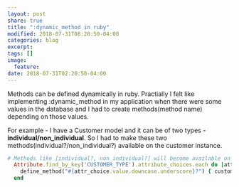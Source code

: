 ```yaml
---
layout: post
share: true
title: ":dynamic_method in ruby"
modified: 2018-07-31T08:20:50-04:00
categories: blog
excerpt:
tags: []
image:
  feature:
date: 2018-07-31T02:20:50-04:00
---
```

Methods can be defined dynamically in ruby.
Practially I felt like implementing :dynamic_method in my application when there were some values in the database and I had to create methods(method name) depending on those values.

For example - I have a Customer model and it can be of two types - **individual/non_individual**.
So I had to make these two methods(individual?/non_individual?) available on the customer instance.

```ruby
# Methods like [individual?, non_individual?] will become available on any customer instance.
  Attribute.find_by_key('CUSTOMER_TYPE').attribute_choices.each do |attr_choice|
    define_method("#{attr_choice.value.downcase.underscore}?") { customer_type_attribute == attr_choice }
  end
```

